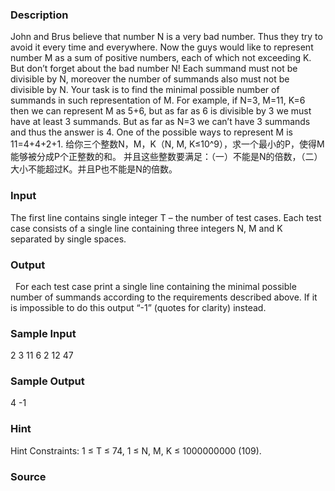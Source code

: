 
### Description
John and Brus believe that number N is a very bad number. Thus they try to avoid it every time and everywhere. 
Now the guys would like to represent number M as a sum of positive numbers, each of which not exceeding K. But don’t forget about the bad number N! Each summand must not be divisible by N, moreover the number of summands also must not be divisible by N. 
Your task is to find the minimal possible number of summands in such representation of M. 
For example, if N=3, M=11, K=6 then we can represent M as 5+6, but as far as 6 is divisible by 3 we must have at least 3 summands. But as far as N=3 we can’t have 3 summands and thus the answer is 4. One of the possible ways to represent M is 11=4+4+2+1.
给你三个整数N，M，K（N, M, K≤10^9），求一个最小的P，使得M能够被分成P个正整数的和。
并且这些整数要满足：（一）不能是N的倍数，（二）大小不能超过K。并且P也不能是N的倍数。
### Input
The first line contains single integer T – the number of test cases. Each test case consists of a single line containing three integers N, M and K separated by single spaces.
### Output
 
For each test case print a single line containing the minimal possible number of summands according to the requirements described above. If it is impossible to do this output “-1” (quotes for clarity) instead.
### Sample Input

2 
3 11 6 
2 12 47


### Sample Output

4 
-1


### Hint

Hint
Constraints: 
1 ≤ T ≤ 74, 
1 ≤ N, M, K ≤ 1000000000 (109).
### Source
